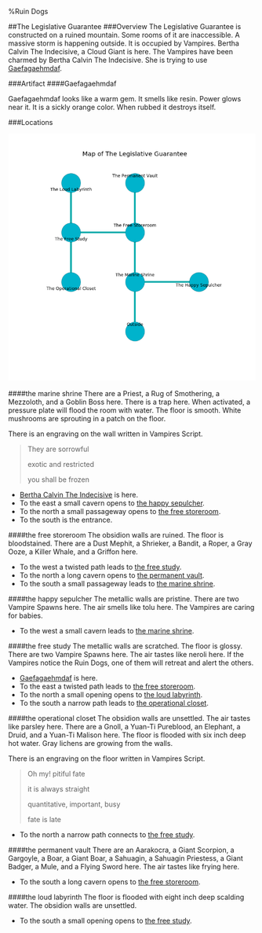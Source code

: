 %Ruin Dogs

##The Legislative Guarantee
###Overview
The Legislative Guarantee is constructed on a ruined mountain. Some rooms of it are inaccessible. A massive storm is happening outside. It is occupied by Vampires. <a name="Bertha-Calvin-The-Indecisive"></a>Bertha Calvin The Indecisive, a Cloud Giant is here. The Vampires have been charmed by Bertha Calvin The Indecisive. She  is trying to use [Gaefagaehmdaf](#Gaefagaehmdaf). 



###Artifact
####<a name="Gaefagaehmdaf"></a>Gaefagaehmdaf


Gaefagaehmdaf looks like a warm gem. It smells like resin. Power glows near it. It is a sickly orange color. When rubbed it destroys itself. 





###Locations


![](../v2/images/The-Legislative-Guarantee.png)

####<a name="the-marine-shrine"></a>the marine shrine
There are a Priest, a Rug of Smothering, a Mezzoloth, and a Goblin Boss here. There is a trap here. When activated, a pressure plate will flood the room with water. The floor is smooth. White mushrooms are sprouting in a patch on the floor. 

There is an engraving on the wall written in Vampires Script. 

> They are sorrowful
>
> exotic and restricted
>
> you shall be frozen
>


* [Bertha Calvin The Indecisive](#Bertha-Calvin-The-Indecisive) is here.
* To the east a small cavern opens to [the happy sepulcher](#the-happy-sepulcher).
* To the north a small passageway opens to [the free storeroom](#the-free-storeroom).
* To the south is the entrance.


####<a name="the-free-storeroom"></a>the free storeroom
The obsidion walls are ruined. The floor is bloodstained. There are a Dust Mephit, a Shrieker, a Bandit, a Roper, a Gray Ooze, a Killer Whale, and a Griffon here. 



* To the west a twisted path leads to [the free study](#the-free-study).
* To the north a long cavern opens to [the permanent vault](#the-permanent-vault).
* To the south a small passageway leads to [the marine shrine](#the-marine-shrine).


####<a name="the-happy-sepulcher"></a>the happy sepulcher
The metallic walls are pristine. There are two Vampire Spawns here. The air smells like tolu here. The Vampires are caring for babies. 



* To the west a small cavern leads to [the marine shrine](#the-marine-shrine).


####<a name="the-free-study"></a>the free study
The metallic walls are scratched. The floor is glossy. There are two Vampire Spawns here. The air tastes like neroli here. If the Vampires notice the Ruin Dogs, one of them will retreat and alert the others. 



* [Gaefagaehmdaf](#Gaefagaehmdaf) is here.
* To the east a twisted path leads to [the free storeroom](#the-free-storeroom).
* To the north a small opening opens to [the loud labyrinth](#the-loud-labyrinth).
* To the south a narrow path leads to [the operational closet](#the-operational-closet).


####<a name="the-operational-closet"></a>the operational closet
The obsidion walls are unsettled. The air tastes like parsley here. There are a Gnoll, a Yuan-Ti Pureblood, an Elephant, a Druid, and a Yuan-Ti Malison here. The floor is flooded with six inch deep hot water. Gray lichens are growing from the walls. 

There is an engraving on the floor written in Vampires Script. 

> Oh my! pitiful fate
>
> it is always straight
>
> quantitative, important, busy
>
> fate is late
>


* To the north a narrow path connects to [the free study](#the-free-study).


####<a name="the-permanent-vault"></a>the permanent vault
There are an Aarakocra, a Giant Scorpion, a Gargoyle, a Boar, a Giant Boar, a Sahuagin, a Sahuagin Priestess, a Giant Badger, a Mule, and a Flying Sword here. The air tastes like frying here. 



* To the south a long cavern opens to [the free storeroom](#the-free-storeroom).


####<a name="the-loud-labyrinth"></a>the loud labyrinth
The floor is flooded with eight inch deep scalding water. The obsidion walls are unsettled. 



* To the south a small opening opens to [the free study](#the-free-study).


